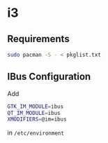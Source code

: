 # i3
## Requirements

~~~ bash
sudo pacman -S - < pkglist.txt
~~~

## IBus Configuration

Add 
~~~ bash
GTK_IM_MODULE=ibus
QT_IM_MODULE=ibus
XMODIFIERS=@im=ibus
~~~

in `/etc/environment`
